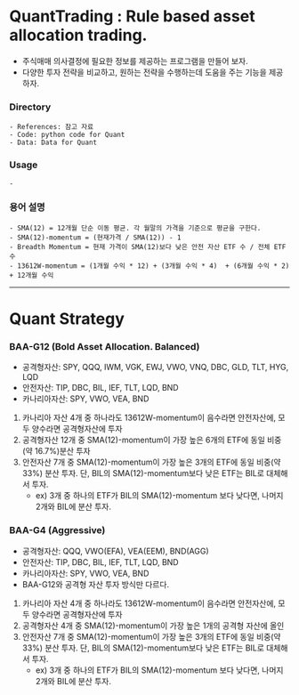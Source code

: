 # QuantTrading : Rule based asset allocation trading.  
- 주식매매 의사결정에 필요한 정보를 제공하는 프로그램을 만들어 보자.
- 다양한 투자 전략을 비교하고, 원하는 전략을 수행하는데 도움을 주는 기능을 제공하자.

### Directory  
```
- References: 참고 자료
- Code: python code for Quant
- Data: Data for Quant
```

### Usage
```
- 
```

### 용어 설명
``` 
- SMA(12) = 12개월 단순 이동 평균. 각 월말의 가격을 기준으로 평균을 구한다.
- SMA(12)-momentum = (현재가격 / SMA(12)) - 1
- Breadth Momentum = 현재 가격이 SMA(12)보다 낮은 안전 자산 ETF 수 / 전체 ETF 수
- 13612W-momentum = (1개월 수익 * 12) + (3개월 수익 * 4)  + (6개월 수익 * 2) + 12개월 수익
```
-------------------------------------------------------------------------------------
# Quant Strategy

### BAA-G12 (Bold Asset Allocation. Balanced)
- 공격형자산: SPY, QQQ, IWM, VGK, EWJ, VWO, VNQ, DBC, GLD, TLT, HYG, LQD
- 안전자산: TIP, DBC, BIL, IEF, TLT, LQD, BND
- 카나리아자산: SPY, VWO, VEA, BND
  
1. 카나리아 자산 4개 중 하나라도 13612W-momentum이 음수라면 안전자산에, 모두 양수라면 공격형자산에 투자    
2. 공격형자산 12개 중 SMA(12)-momentum이 가장 높은 6개의 ETF에 동일 비중(약 16.7%)분산 투자
3. 안전자산 7개 중 SMA(12)-momentum이 가장 높은 3개의 ETF에 동일 비중(약 33%) 분산 투자. 단, BIL의 SMA(12)-momentum보다 낮은 ETF는 BIL로 대체해서 투자.
    - ex) 3개 중 하나의 ETF가 BIL의 SMA(12)-momentum 보다 낮다면, 나머지 2개와 BIL에 분산 투자.


### BAA-G4 (Aggressive)
- 공격형자산: QQQ, VWO(EFA), VEA(EEM), BND(AGG)
- 안전자산: TIP, DBC, BIL, IEF, TLT, LQD, BND
- 카나리아자산: SPY, VWO, VEA, BND
- BAA-G12와 공격형 자산 투자 방식만 다르다.
  
1. 카나리아 자산 4개 중 하나라도 13612W-momentum이 음수라면 안전자산에, 모두 양수라면 공격형자산에 투자    
2. 공격형자산 4개 중 SMA(12)-momentum이 가장 높은 1개의 공격형 자산에 올인
3. 안전자산 7개 중 SMA(12)-momentum이 가장 높은 3개의 ETF에 동일 비중(약 33%) 분산 투자. 단, BIL의 SMA(12)-momentum보다 낮은 ETF는 BIL로 대체해서 투자.
    - ex) 3개 중 하나의 ETF가 BIL의 SMA(12)-momentum 보다 낮다면, 나머지 2개와 BIL에 분산 투자.

